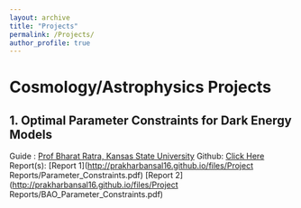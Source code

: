 ```yaml
---
layout: archive
title: "Projects"
permalink: /Projects/
author_profile: true
---
```

<!--
{% include base_path %}

{% for post in site.Projects reversed %}
  {% include archive-single.html %}
{% endfor %}
-->
# Cosmology/Astrophysics Projects

## 1. Optimal Parameter Constraints for Dark Energy Models
Guide : [Prof Bharat Ratra, Kansas State University](https://www.phys.ksu.edu/people/tt-faculty/ratra.html)
Github: [Click Here](https://github.com/prakharbansal16/Optimal-Parameter-Constraints-for-Dark-Energy-Models)
Report(s): [Report 1](http://prakharbansal16.github.io/files/Project Reports/Parameter_Constraints.pdf) [Report 2](http://prakharbansal16.github.io/files/Project Reports/BAO_Parameter_Constraints.pdf)
